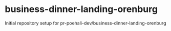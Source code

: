 # business-dinner-landing-orenburg

Initial repository setup for pr-poehali-dev/business-dinner-landing-orenburg